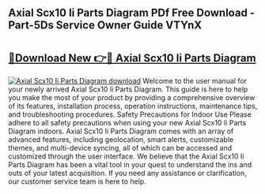 ## Axial Scx10 Ii Parts Diagram PDf Free Download - Part-5Ds Service Owner Guide VTYnX

# <h2><a href="http://dfk4vs.blite.top/?on=Axial+Scx10+Ii+Parts+Diagram">🔗Download New 👉🔴 Axial Scx10 Ii Parts Diagram</a></h2>

[![Axial Scx10 Ii Parts Diagram download](https://i.imgur.com/lujVjoI.png)](http://dfk4vs.blite.top/?on=Axial+Scx10+Ii+Parts+Diagram)
Welcome to the user manual for your newly arrived Axial Scx10 Ii Parts Diagram. This guide is here to help you make the most of your product by providing a comprehensive overview of its features, installation process, operation instructions, maintenance tips, and troubleshooting procedures. Safety Precautions for Indoor Use Please adhere to all safety precautions when using your new Axial Scx10 Ii Parts Diagram indoors. Axial Scx10 Ii Parts Diagram comes with an array of advanced features, including geolocation, smart alerts, customizable themes, and multi-device syncing, all of which can be accessed and customized through the user interface. We believe that the Axial Scx10 Ii Parts Diagram has been a vital tool in your quest to understand the ins and outs of your latest acquisition. If you need any assistance or clarification, our customer service team is here to help.
